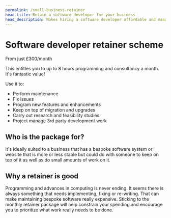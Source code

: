 ```yaml
---
permalink: /small-business-retainer
head-title: Retain a software developer for your business
head_description: Makes hiring a software developer affordable and manageable. 
---
```

# Software developer retainer scheme

From just £300/month 

This entitles you to up to 8 hours programming
and consultancy a month. It's fantastic value!

Use it to:

- Perform maintenance 
- Fix issues
- Program new features and enhancements
- Keep on top of migration and upgrades
- Carry out research and feasibility studies
- Project manage 3rd party development work

## Who is the package for?
It's ideally suited to a business that has a bespoke software system or website that is more or less stable but could do with someone 
to keep on top of it as well as do small amounts of work on it.

## Why a retainer is good
Programming and advances in computing is never ending. It seems 
there is always 
something that needs implementing, fixing or re-writing. That can 
make maintaining bespoke software really expensive. Sticking to the 
monthly retainer package will help constrain your 
spending and encourage 
you to prioritize what work really needs to be done.
